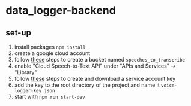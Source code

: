 # data_logger-backend

## set-up
1. install packages `npm install`
2. create a google cloud account
3. follow [these](https://cloud.google.com/storage/docs/creating-buckets) steps to create a bucket named `speeches_to_transcribe`
4. enable "Cloud Speech-to-Text API" under "APIs and Services" -> "Library"
5. follow [these](https://cloud.google.com/iam/docs/creating-managing-service-account-keys) steps to create and download a service account key
6. add the key to the root directory of the project and name it `voice-logger-key.json`
7. start with `npm run start-dev`
